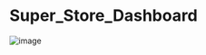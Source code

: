 # Super_Store_Dashboard
![image](https://github.com/yash733/Super_Store_Dashboard/assets/100533686/ebf2dab9-af0b-4177-a357-692f96ae101c)
